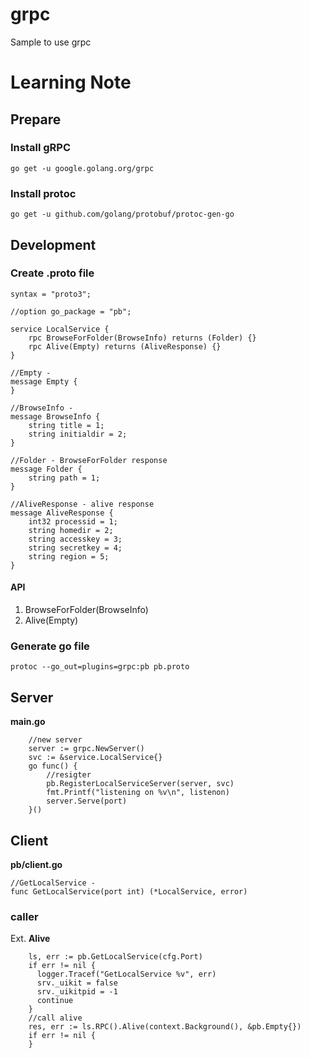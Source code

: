 # grpc
Sample to use grpc

# Learning Note

## Prepare

### Install gRPC
```
go get -u google.golang.org/grpc
```

### Install protoc
```
go get -u github.com/golang/protobuf/protoc-gen-go
```

## Development

### Create .proto file
```
syntax = "proto3";

//option go_package = "pb";

service LocalService {
    rpc BrowseForFolder(BrowseInfo) returns (Folder) {}
    rpc Alive(Empty) returns (AliveResponse) {}
}

//Empty -
message Empty {
}

//BrowseInfo -
message BrowseInfo {
    string title = 1;
    string initialdir = 2;
}

//Folder - BrowseForFolder response
message Folder {
    string path = 1;
}

//AliveResponse - alive response
message AliveResponse {
    int32 processid = 1;
    string homedir = 2;
    string accesskey = 3;
    string secretkey = 4;
    string region = 5;
}
```
#### API
1. BrowseForFolder(BrowseInfo)
1. Alive(Empty)

### Generate go file
```
protoc --go_out=plugins=grpc:pb pb.proto
```

## Server
**main.go**
```
	//new server
	server := grpc.NewServer()
	svc := &service.LocalService{}
	go func() {
		//resigter
		pb.RegisterLocalServiceServer(server, svc)
		fmt.Printf("listening on %v\n", listenon)
		server.Serve(port)
	}()
```

## Client
**pb/client.go**
```
//GetLocalService -
func GetLocalService(port int) (*LocalService, error)
```

### caller
Ext. **Alive**
```
    ls, err := pb.GetLocalService(cfg.Port)
    if err != nil {
      logger.Tracef("GetLocalService %v", err)
      srv._uikit = false
      srv._uikitpid = -1
      continue
    }
    //call alive
    res, err := ls.RPC().Alive(context.Background(), &pb.Empty{})
    if err != nil {
    }
```


